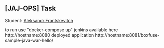 ## [JAJ-OPS] Task

Student: [Aleksandr Frantskevitch](https://upsa.epam.com/workload/employeeView.do?employeeId=4060741400038672408#emplTab=general)


to run use "docker-compose up"
jenkins available here http://hostname:8080
deployed application http://hostname:8081/boxfuse-sample-java-war-hello/
